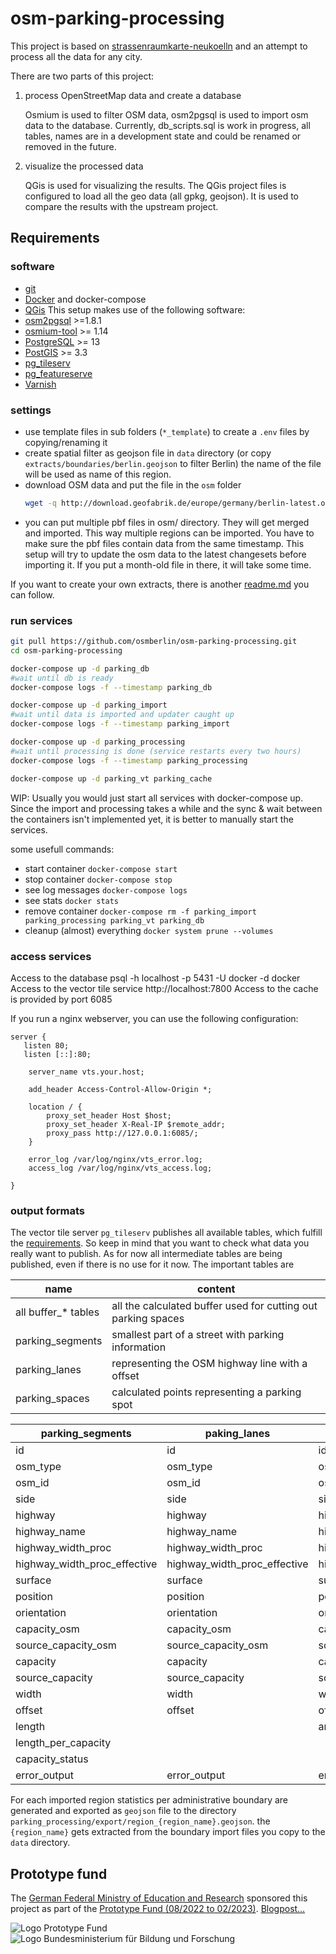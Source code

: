 # osm-parking-processing

This project is based on [strassenraumkarte-neukoelln](https://github.com/SupaplexOSM/strassenraumkarte-neukoelln)  and 
an attempt to process all the data for any city. 

There are two parts of this project:

1) process OpenStreetMap data and create a database

   Osmium is used to filter OSM data, osm2pgsql is used to import osm data to the database. Currently, db_scripts.sql is 
   work in progress, all tables, names are in a development state and could be renamed or removed in the future.
2) visualize the processed data

   QGis is used for visualizing the results. The QGis project files is configured to load all the geo data 
   (all gpkg, geojson). It is used to compare the results with the upstream project.


## Requirements

### software
* [git](https://git-scm.com/)
* [Docker](https://www.docker.com/) and docker-compose
* [QGis](https://qgis.org) 
This setup makes use of the following software:
* [osm2pgsql](https://osm2pgsql.org/) >=1.8.1
* [osmium-tool](https://osmcode.org/osmium-tool/) >= 1.14 
* [PostgreSQL](https://www.postgresql.org/) >= 13 
* [PostGIS](https://postgis.net/) >= 3.3 
* [pg_tileserv](https://github.com/CrunchyData/pg_tileserv)
* [pg_featureserve](https://github.com/CrunchyData/pg_featureserv)
* [Varnish](https://varnish-cache.org/)

### settings
- use template files in sub folders (`*_template`) to create a `.env` files by copying/renaming it
- create spatial filter as geojson file in `data` directory (or copy `extracts/boundaries/berlin.geojson` to filter 
  Berlin) the name of the file will be used as name of this region.
- download OSM data and put the file in the `osm` folder
  ```sh
  wget -q http://download.geofabrik.de/europe/germany/berlin-latest.osm.pbf -O osm/berlin-latest.osm.pbf
  ```
- you can put multiple pbf files in osm/ directory. They will get merged and imported. This way multiple regions 
  can be imported. You have to make sure the pbf files contain data from the same timestamp. This setup will try 
  to update the osm data to the latest changesets before importing it. If you put a month-old file in there, it will 
  take some time.

If you want to create your own extracts, there is another [readme.md](extracts/readme.md) you can follow.

### run services

```bash
git pull https://github.com/osmberlin/osm-parking-processing.git
cd osm-parking-processing

docker-compose up -d parking_db
#wait until db is ready
docker-compose logs -f --timestamp parking_db

docker-compose up -d parking_import
#wait until data is imported and updater caught up
docker-compose logs -f --timestamp parking_import

docker-compose up -d parking_processing
#wait until processing is done (service restarts every two hours)
docker-compose logs -f --timestamp parking_processing

docker-compose up -d parking_vt parking_cache
```

WIP: Usually you would just start all services with docker-compose up. Since the import and processing takes a while 
and the sync & wait between the containers isn't implemented yet, it is better to manually start the services.

some usefull commands:
- start container `docker-compose start`
- stop container `docker-compose stop`
- see log messages `docker-compose logs`
- see stats `docker stats`
- remove container `docker-compose rm -f parking_import parking_processing parking_vt parking_db`
- cleanup (almost) everything `docker system prune --volumes`

### access services

Access to the database 
psql -h localhost -p 5431 -U docker -d docker
Access to the vector tile service http://localhost:7800
Access to the cache is provided by port 6085

If you run a nginx webserver, you can use the following configuration:

```
server {
   listen 80;
   listen [::]:80;

    server_name vts.your.host;

    add_header Access-Control-Allow-Origin *;

    location / {
        proxy_set_header Host $host;
        proxy_set_header X-Real-IP $remote_addr;
        proxy_pass http://127.0.0.1:6085/;
    }

    error_log /var/log/nginx/vts_error.log;
    access_log /var/log/nginx/vts_access.log;

}
```

### output formats

The vector tile server `pg_tileserv` publishes all available tables, which fulfill the [requirements](https://github.com/CrunchyData/pg_tileserv#table-layers).
So keep in mind that you want to check what data you really want to publish. As for now all intermediate tables are being published, even if there is no use for it now.
The important tables are 

| name | content                                                       |
|----|---------------------------------------------------------------|
| all buffer_* tables | all the calculated buffer used for cutting out parking spaces |
| parking_segments | smallest part of a street with parking information            |
| parking_lanes | representing the OSM highway line with a offset               |
| parking_spaces | calculated points representing a parking spot                 |


| parking_segments | paking_lanes | parking_spaces |
| --- | --- | --- |
| id | id | id | 
| osm_type | osm_type | osm_type | 
| osm_id | osm_id | osm_id | 
| side | side | side | 
| highway | highway | highway | 
| highway_name | highway_name | highway_name | 
| highway_width_proc | highway_width_proc | highway_width_proc | 
| highway_width_proc_effective | highway_width_proc_effective | highway_width_proc_effective | 
| surface | surface | surface | 
| position | position | position | 
| orientation | orientation | orientation | 
| capacity_osm | capacity_osm | capacity_osm | 
| source_capacity_osm | source_capacity_osm | source_capacity_osm | 
| capacity | capacity | capacity | 
| source_capacity | source_capacity | source_capacity | 
| width | width | width | 
| offset | offset | offset | 
| length | | angle |
| length_per_capacity | | |
| capacity_status | | |
| error_output | error_output | error_output |

For each imported region statistics per administrative boundary are generated and exported as `geojson` file to the 
directory `parking_processing/export/region_{region_name}.geojson`. the `{region_name}` gets extracted from the 
boundary import files you copy to the `data` directory.

## Prototype fund

The [German Federal Ministry of Education and Research](https://www.bmbf.de/) sponsored this project as part of the [Prototype Fund (08/2022 to 02/2023)](https://prototypefund.de/project/parkraumdaten-aus-openstreetmap-prozessierung-und-visualisierung/). [Blogpost…](https://parkraum.osm-verkehrswende.org/posts/2022-09-01-prototype-fund)

![Logo Prototype Fund](https://parkraum.osm-verkehrswende.org/images/prototype-fund/logo-prototype-fund.svg) ![Logo Bundesministerium für Bildung und Forschung](https://parkraum.osm-verkehrswende.org/images/prototype-fund/logo-bmbf.svg)
